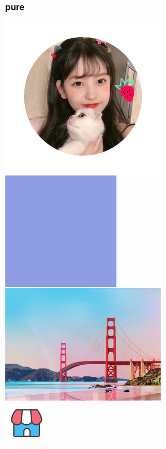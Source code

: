 # pure
![头像](https://github.com/Pure-to/pure/blob/master/%E6%96%B0%E5%BB%BA%E6%96%87%E4%BB%B6%E5%A4%B9%202/head.jpg)
![底衬](https://github.com/Pure-to/pure/blob/master/%E6%96%B0%E5%BB%BA%E6%96%87%E4%BB%B6%E5%A4%B9%202/bt.png)
![背景](https://github.com/Pure-to/pure/blob/master/%E6%96%B0%E5%BB%BA%E6%96%87%E4%BB%B6%E5%A4%B9%202/back.jpg)
![icon](https://github.com/Pure-to/pure/blob/master/%E6%96%B0%E5%BB%BA%E6%96%87%E4%BB%B6%E5%A4%B9%202/000.png)
